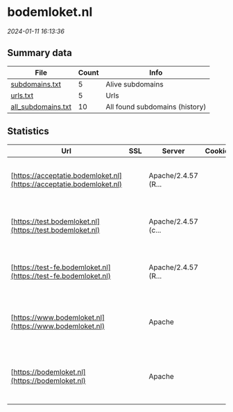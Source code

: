 # bodemloket.nl
*2024-01-11 16:13:36*
## Summary data
| File       | Count | Info |
|------------|-------|------|
|[subdomains.txt](/data/bodemloket.nl/subdomains.txt)|5|Alive subdomains|
|[urls.txt](/data/bodemloket.nl/urls.txt)|5|Urls|
|[all_subdomains.txt](/data/bodemloket.nl/all_subdomains.txt)|10|All found subdomains (history)|
## Statistics
| Url | SSL | Server | Cookie | HSTS | CSP | XFO | XXP | RP | Tech |Title |
|------------|-------|------|------|------|------|------|------|------|------|------|
|[https://acceptatie.bodemloket.nl](https://acceptatie.bodemloket.nl)| |Apache/2.4.57 (R...| | | | | | 3:white_check_mark: |Apache HTTP Server:2.4.57 Drupal:9 HSTS OpenSSL:3.0.7 PHP:8.1.27|Home | Bodemloke...|
|[https://test.bodemloket.nl](https://test.bodemloket.nl)| |Apache/2.4.57 (c...| |:white_check_mark: | | 1:white_check_mark: | | 3:white_check_mark: |Apache HTTP Server:2.4.57 Drupal:9 HSTS OpenSSL:3.0.8 PHP:8.1.19|Home | Bodemloke...|
|[https://test-fe.bodemloket.nl](https://test-fe.bodemloket.nl)| |Apache/2.4.57 (R...| | | | | | 3:white_check_mark: |Apache HTTP Server:2.4.57 Drupal:9 HSTS OpenSSL:3.0.7 PHP:8.1.27|Home | Bodemloke...|
|[https://www.bodemloket.nl](https://www.bodemloket.nl)| |Apache| |:white_check_mark: | 1:white_check_mark: | | 3:white_check_mark: |Apache HTTP Server Drupal:9 HSTS PHP|Home | Bodemloke...|
|[https://bodemloket.nl](https://bodemloket.nl)| |Apache| |:white_check_mark: | 1:white_check_mark: | | 3:white_check_mark: |Apache HTTP Server Drupal:9 HSTS PHP|Home | Bodemloke...|